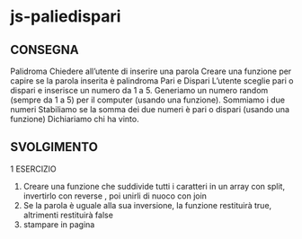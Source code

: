  js-paliedispari
===
## CONSEGNA
Palidroma
Chiedere all’utente di inserire una parola
Creare una funzione per capire se la parola inserita è palindroma
Pari e Dispari
L’utente sceglie pari o dispari e inserisce un numero da 1 a 5.
Generiamo un numero random (sempre da 1 a 5) per il computer (usando una funzione).
Sommiamo i due numeri
Stabiliamo se la somma dei due numeri è pari o dispari (usando una funzione)
Dichiariamo chi ha vinto.


## SVOLGIMENTO
1 ESERCIZIO
1. Creare una funzione che suddivide tutti i caratteri in un array con split, invertirlo con reverse , poi unirli di nuoco con join
2. Se la parola è uguale alla sua inversione, la funzione restituirà true, altrimenti restituirà false
3. stampare in pagina

